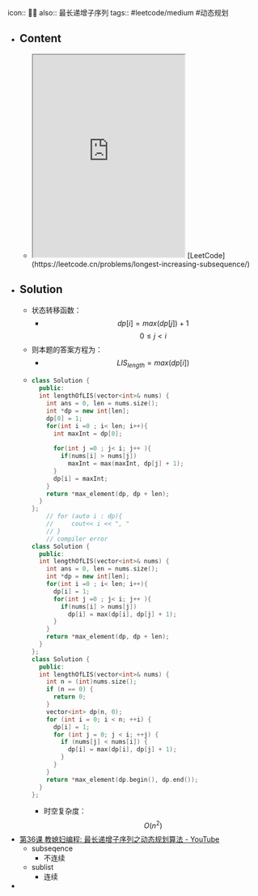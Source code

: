 icon:: 👨‍💻
also:: 最长递增子序列
tags:: #leetcode/medium #动态规划

- ## Content
  - <iframe src="https://leetcode.cn/problems/longest-increasing-subsequence" style="height: 400px"></iframe>
    [LeetCode](https://leetcode.cn/problems/longest-increasing-subsequence/)
- ## Solution
  - 状态转移函数：
    - $$dp[i] = max(dp[j]) +  1$$
      $$ 0 \leq j < i$$
  - 则本题的答案方程为：
    - $$LIS_{length} = max(dp[i])$$
  - ```cpp
    class Solution {
      public:
      int lengthOfLIS(vector<int>& nums) {
        int ans = 0, len = nums.size();
        int *dp = new int[len];
        dp[0] = 1;
        for(int i =0 ; i< len; i++){
          int maxInt = dp[0];
    	
          for(int j =0 ; j< i; j++ ){
            if(nums[i] > nums[j])
              maxInt = max(maxInt, dp[j] + 1);
          }
          dp[i] = maxInt;
        }
        return *max_element(dp, dp + len);
      }
    };
        // for (auto i : dp){
        //     cout<< i << ", "
        // }
        // compiler error
    class Solution {
      public:
      int lengthOfLIS(vector<int>& nums) {
        int ans = 0, len = nums.size();
        int *dp = new int[len];
        for(int i =0 ; i< len; i++){
          dp[i] = 1;
          for(int j =0 ; j< i; j++ ){
            if(nums[i] > nums[j])
              dp[i] = max(dp[i], dp[j] + 1);
          }
        }
        return *max_element(dp, dp + len);
      }
    };
    class Solution {
      public:
      int lengthOfLIS(vector<int>& nums) {
        int n = (int)nums.size();
        if (n == 0) {
          return 0;
        }
        vector<int> dp(n, 0);
        for (int i = 0; i < n; ++i) {
          dp[i] = 1;
          for (int j = 0; j < i; ++j) {
            if (nums[j] < nums[i]) {
              dp[i] = max(dp[i], dp[j] + 1);
            }
          }
        }
        return *max_element(dp.begin(), dp.end());
      }
    };
    ```
    - 时空复杂度： $$O(n^{2})$$
- [第36课 教媳妇编程: 最长递增子序列之动态规划算法 - YouTube](https://www.youtube.com/watch?v=gMunuT3IAfU&t=814s)
  - subseqence
    - 不连续
  - sublist
    - 连续
-